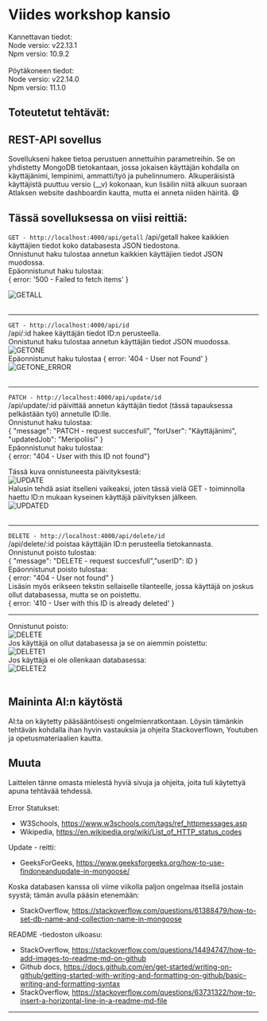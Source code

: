 # Viides workshop kansio
Kannettavan tiedot:  
Node versio: v22.13.1  
Npm versio: 10.9.2 
<br><br> 
Pöytäkoneen tiedot:  
Node versio: v22.14.0  
Npm versio: 11.1.0
## Toteutetut tehtävät:

## REST-API sovellus
Sovellukseni hakee tietoa perustuen annettuihin parametreihin. Se on yhdistetty MongoDB tietokantaan, jossa jokaisen käyttäjän kohdalla on käyttäjänimi, lempinimi, ammatti/työ ja puhelinnumero. Alkuperäisistä käyttäjistä puuttuu versio (__v) kokonaan, kun lisäilin niitä alkuun suoraan Atlaksen website dashboardin kautta, mutta ei anneta niiden häiritä. 😄
<br>
## Tässä sovelluksessa on viisi reittiä: 
  
```GET - http://localhost:4000/api/getall```
/api/getall hakee kaikkien käyttäjien tiedot koko databasesta JSON tiedostona.  
Onnistunut haku tulostaa annetun kaikkien käyttäjien tiedot JSON muodossa.  
Epäonnistunut haku tulostaa:  
{ error: '500 - Failed to fetch items' }  

![GETALL](/WS05/screenshots/getall.png)  
<br> 
- - -
```GET - http://localhost:4000/api/id```   
/api/:id hakee käyttäjän tiedot ID:n perusteella.    
Onnistunut haku tulostaa annetun käyttäjän tiedot JSON muodossa.   
![GETONE](/WS05/screenshots/getone.png)  
Epäonnistunut haku tulostaa { error: '404 - User not Found' }  
![GETONE_ERROR](/WS05/screenshots/errorget.png)  
<br>  
- - -
```PATCH - http://localhost:4000/api/update/id```  
/api/update/:id päivittää annetun käyttäjän tiedot (tässä tapauksessa pelkästään työ) annetulle ID:lle.  
Onnistunut haku tulostaa:  
{ "message": "PATCH - request succesfull",  "forUser": "Käyttäjänimi", "updatedJob": "Meripoliisi" }  
Epäonnistunut haku tulostaa:  
{ error: "404 - User with this ID not found"}

Tässä kuva onnistuneesta päivityksestä:  
![UPDATE](/WS05/screenshots/update.png)  
Halusin tehdä asiat itselleni vaikeaksi, joten tässä vielä GET - toiminnolla haettu ID:n mukaan kyseinen käyttäjä päivityksen jälkeen.  
![UPDATED](/WS05/screenshots/getone_updated.png)  
<br> 
- - -

```DELETE - http://localhost:4000/api/delete/id```  
/api/delete/:id poistaa käyttäjän ID:n perusteella tietokannasta.    
Onnistunut poisto tulostaa:  
{ "message": "DELETE - request succesfull","userID": ID }  
Epäonnistunut poisto tulostaa:  
{ error: "404 - User not found" }  
Lisäsin myös erikseen tekstin sellaiselle tilanteelle, jossa käyttäjä on joskus ollut databasessa, mutta se on poistettu.  
{ error: '410 - User with this ID is already deleted' }
- - -
Onnistunut poisto:  
![DELETE](/WS05/screenshots/deletedUser.png)  
Jos käyttäjä on ollut databasessa ja se on aiemmin poistettu:  
![DELETE1](/WS05/screenshots/alreadydeletedUser.png)  
Jos käyttäjä ei ole ollenkaan databasessa:  
![DELETE2](/WS05/screenshots/notfounddeleted.png)  
<br> 
## Maininta AI:n käytöstä
AI:ta on käytetty pääsääntöisesti ongelmienratkontaan. Löysin tämänkin tehtävän kohdalla ihan hyvin vastauksia ja ohjeita Stackoverflown, Youtuben ja opetusmateriaalien kautta.
## Muuta
Laittelen tänne omasta mielestä hyviä sivuja ja ohjeita, joita tuli käytettyä apuna tehtävää tehdessä. 
<br><br>
Error Statukset:
- W3Schools, https://www.w3schools.com/tags/ref_httpmessages.asp   
- Wikipedia, https://en.wikipedia.org/wiki/List_of_HTTP_status_codes

Update - reitti:
- GeeksForGeeks, https://www.geeksforgeeks.org/how-to-use-findoneandupdate-in-mongoose/  

Koska databasen kanssa oli viime viikolla paljon ongelmaa itsellä jostain syystä; tämän avulla pääsin etenemään:
- StackOverflow, https://stackoverflow.com/questions/61388479/how-to-set-db-name-and-collection-name-in-mongoose 

README -tiedoston ulkoasu:
- StackOverflow, https://stackoverflow.com/questions/14494747/how-to-add-images-to-readme-md-on-github
- Github docs, https://docs.github.com/en/get-started/writing-on-github/getting-started-with-writing-and-formatting-on-github/basic-writing-and-formatting-syntax
- StackOverflow, https://stackoverflow.com/questions/63731322/how-to-insert-a-horizontal-line-in-a-readme-md-file 

- - -